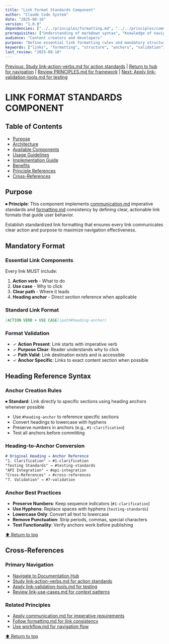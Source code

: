 ```yaml
---
title: "Link Format Standards Component"
author: "Claude Code System"
date: "2025-08-18"
version: "1.0.0"
dependencies: ["../../principles/formatting.md", "../../principles/communication.md"]
prerequisites: ["Understanding of markdown syntax", "Knowledge of navigation principles"]
audience: "Content creators and developers"
purpose: "Define essential link formatting rules and mandatory structure patterns"
keywords: ["links", "formatting", "structure", "anchors", "validation"]
last_review: "2025-08-18"
---
```


[Previous: Study link-action-verbs.md for action standards](link-action-verbs.md) | [Return to hub for navigation](../../index.md) | [Review PRINCIPLES.md for framework](../../PRINCIPLES.md) | [Next: Apply link-validation-tools.md for testing](link-validation-tools.md)

# LINK FORMAT STANDARDS COMPONENT

## Table of Contents
- [Purpose](#purpose)
- [Architecture](#architecture)
- [Available Components](#available-components)
- [Usage Guidelines](#usage-guidelines)
- [Implementation Guide](#implementation-guide)
- [Benefits](#benefits)
- [Principle References](#principle-references)
- [Cross-References](#cross-references)

## Purpose

⏺ **Principle**: This component implements [communication.md](../../principles/communication.md) imperative standards and [formatting.md](../../principles/formatting.md) consistency by defining clear, actionable link formats that guide user behavior.

Establish standardized link formatting that ensures every link communicates clear action and purpose to maximize navigation effectiveness.

## Mandatory Format

### Essential Link Components
Every link MUST include:
1. **Action verb** - What to do
2. **Use case** - Why to click
3. **Clear path** - Where it leads
4. **Heading anchor** - Direct section reference when applicable

### Standard Link Format
```markdown
[ACTION VERB + USE CASE](path#heading-anchor)
```

### Format Validation
- ✓ **Action Present**: Link starts with imperative verb
- ✓ **Purpose Clear**: Reader understands why to click
- ✓ **Path Valid**: Link destination exists and is accessible
- ✓ **Anchor Specific**: Links to exact content section when possible

## Heading Reference Syntax

### Anchor Creation Rules
⏺ **Standard**: Link directly to specific sections using heading anchors whenever possible
- Use `#heading-anchor` to reference specific sections
- Convert headings to lowercase with hyphens
- Preserve numbers in anchors (e.g., `#1-clarification`)
- Test all anchors before committing

### Heading-to-Anchor Conversion
```markdown
# Original Heading → Anchor Reference
"1. Clarification" → #1-clarification
"Testing Standards" → #testing-standards
"API Integration" → #api-integration
"Cross-References" → #cross-references
"7. Validation" → #7-validation
```

### Anchor Best Practices
- **Preserve Numbers**: Keep sequence indicators (`#1-clarification`)
- **Use Hyphens**: Replace spaces with hyphens (`testing-standards`)
- **Lowercase Only**: Convert all text to lowercase
- **Remove Punctuation**: Strip periods, commas, special characters
- **Test Functionality**: Verify anchors work before publishing

[⬆ Return to top](#link-format-standards-component)

## Cross-References

### Primary Navigation
- [Navigate to Documentation Hub](../../index.md)
- [Study link-action-verbs.md for action standards](link-action-verbs.md)
- [Apply link-validation-tools.md for testing](link-validation-tools.md)
- [Review link-use-cases.md for context patterns](link-use-cases.md)

### Related Principles
- [Apply communication.md for imperative requirements](../../principles/communication.md)
- [Follow formatting.md for link consistency](../../principles/formatting.md)
- [Use workflow.md for navigation flow](../../principles/workflow.md)

[⬆ Return to top](#link-format-standards-component)